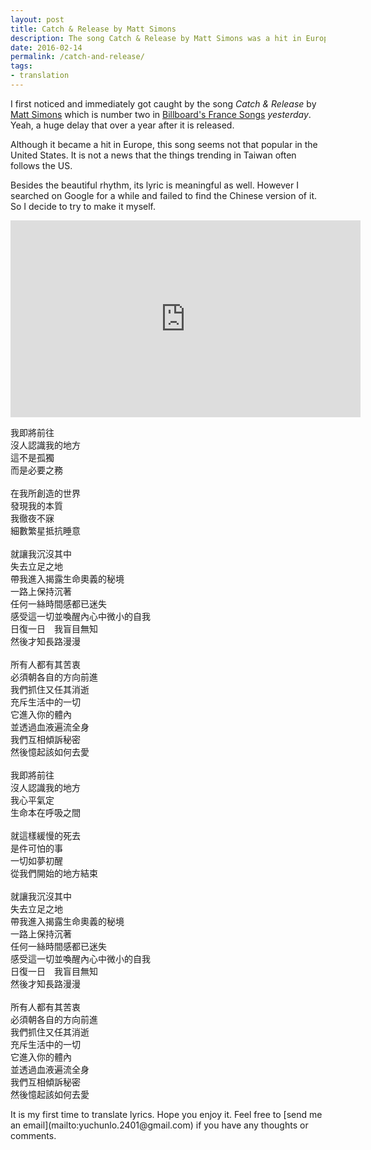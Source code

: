 ```yaml
---
layout: post
title: Catch & Release by Matt Simons
description: The song Catch & Release by Matt Simons was a hit in Europe. Here is my Chinese version of the lyrics to share with you.
date: 2016-02-14
permalink: /catch-and-release/
tags:
- translation
---
```


I first noticed and immediately got caught by the song *Catch & Release* by [Matt Simons](http://mattsimonsmusic.com/) which is number two in [Billboard's France Songs](http://www.billboard.com/charts/france-songs) *yesterday*. Yeah, a huge delay that over a year after it is released.

Although it became a hit in Europe, this song seems not that popular in the United States. It is not a news that the things trending in Taiwan often follows the US.

Besides the beautiful rhythm, its lyric is meaningful as well. However I searched on Google for a while and failed to find the Chinese version of it. So I decide to try to make it myself.

<p><div class="video-container"><iframe width="560" height="315" src="https://www.youtube.com/embed/Rip0bX2qrIs" frameborder="0" allowfullscreen></iframe></div></p>
<p>
    我即將前往<br>
    沒人認識我的地方<br>
    這不是孤獨<br>
    而是必要之務<br>
<br>
    在我所創造的世界<br>
    發現我的本質<br>
    我徹夜不寐<br>
    細數繁星抵抗睡意<br>
<br>
    就讓我沉沒其中<br>
    失去立足之地<br>
    帶我進入揭露生命奧義的秘境<br>
    一路上保持沉著<br>
    任何一絲時間感都已迷失<br>
    感受這一切並喚醒內心中微小的自我<br>
    日復一日　我盲目無知<br>
    然後才知長路漫漫<br>
<br>
    所有人都有其苦衷<br>
    必須朝各自的方向前進<br>
    我們抓住又任其消逝<br>
    充斥生活中的一切<br>
    它進入你的體內<br>
    並透過血液遍流全身<br>
    我們互相傾訴秘密<br>
    然後憶起該如何去愛<br>
<br>
    我即將前往<br>
    沒人認識我的地方<br>
    我心平氣定<br>
    生命本在呼吸之間<br>
<br>
    就這樣緩慢的死去<br>
    是件可怕的事<br>
    一切如夢初醒<br>
    從我們開始的地方結束<br>
<br>
    就讓我沉沒其中<br>
    失去立足之地<br>
    帶我進入揭露生命奧義的秘境<br>
    一路上保持沉著<br>
    任何一絲時間感都已迷失<br>
    感受這一切並喚醒內心中微小的自我<br>
    日復一日　我盲目無知<br>
    然後才知長路漫漫<br>
<br>
    所有人都有其苦衷<br>
    必須朝各自的方向前進<br>
    我們抓住又任其消逝<br>
    充斥生活中的一切<br>
    它進入你的體內<br>
    並透過血液遍流全身<br>
    我們互相傾訴秘密<br>
    然後憶起該如何去愛<br>
</p>
It is my first time to translate lyrics. Hope you enjoy it. Feel free to [send me an email](mailto:yuchunlo.2401@gmail.com) if you have any thoughts or comments.

